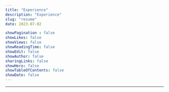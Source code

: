 ```yaml
---
title: "Experience"
description: "Experience"
slug: "resume"
date: 2023-07-02

showPagination : false
showLikes: false
showViews: false
showReadingTime: false
showEdit: false
showAuthor: false
sharingLinks: false
showHero: false
showTableOfContents: false
showDate: false
---
```


---